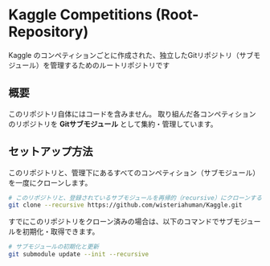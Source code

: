 # Kaggle Competitions (Root-Repository)

Kaggle のコンペティションごとに作成された、独立したGitリポジトリ（サブモジュール）を管理するためのルートリポジトリです

## 概要

このリポジトリ自体にはコードを含みません。
取り組んだ各コンペティションのリポジトリを **Gitサブモジュール** として集約・管理しています。

## セットアップ方法

このリポジトリと、管理下にあるすべてのコンペティション（サブモジュール）を一度にクローンします。

```bash
# このリポジトリと、登録されているサブモジュールを再帰的（recursive）にクローンする
git clone --recursive https://github.com/wisteriahuman/Kaggle.git
```

すでにこのリポジトリをクローン済みの場合は、以下のコマンドでサブモジュールを初期化・取得できます。

```bash
# サブモジュールの初期化と更新
git submodule update --init --recursive
```

